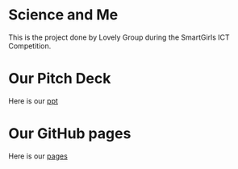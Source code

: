 # Science and Me
This is the project done by Lovely Group during the SmartGirls ICT Competition.

# Our Pitch Deck
Here is our [ppt](https://docs.google.com/presentation/d/16x9K6LU7Giz-U2RWzH6jj1Gvr7CO-SLPf2yPBvUzayA/edit?usp=sharing)

# Our GitHub pages
Here is our [pages](https://blessnathan01.github.io/science-and-me/)
